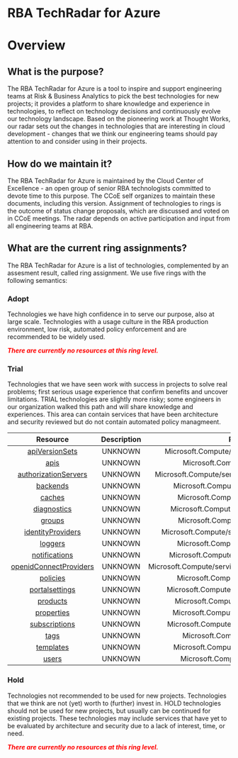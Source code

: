 
RBA TechRadar for Azure
=======================

# Overview

## What is the purpose?


The RBA TechRadar for Azure is a tool to inspire and support engineering teams at Risk & Business Analytics to pick the best technologies for new projects; it provides a platform to share knowledge and experience in technologies, to reflect on technology decisions and continuously evolve our technology landscape.  Based on the pioneering work at Thought Works, our radar sets out the changes in technologies that are interesting in cloud development - changes that we think our engineering teams should pay attention to and consider using in their projects.
## How do we maintain it?


The RBA TechRadar for Azure is maintained by the Cloud Center of Excellence - an open group of senior RBA technologists committed to devote time to this purpose.  The CCoE self organizes to maintain these documents, including this version.  Assignment of technologies to rings is the outcome of status change proposals, which are discussed and voted on in CCoE meetings.  The radar depends on active participation and input from all engineering teams at RBA.
## What are the current ring assignments?


The RBA TechRadar for Azure is a list of technologies, complemented by an assesment result, called ring assignment.  We use five rings with the following semantics:
### Adopt


Technologies we have high confidence in to serve our purpose, also at large scale.  Technologies with a usage culture in the RBA production environment, low risk, automated policy enforcement and are recommended to be widely used.  
  
***<font color="red"> There are currently no resources at this ring level. </font>***
### Trial


Technologies that we have seen work with success in projects to solve real problems;  first serious usage experience that confirm benefits and uncover limitations.  TRIAL technologies are slightly more risky; some engineers in our organization walked this path and will share knowledge and experiences.  This area can contain services that have been architecture and security reviewed but do not contain automated policy managmeent.  

|Resource|Description|Path|Status|
| :---: | :---: | :---: | :---: |
|[apiVersionSets](https://github.com/openrba/python-azure-techradar/Microsoft.Compute/service/apiVersionSets/README.md)|UNKNOWN|Microsoft.Compute/service/apiVersionSets|TRIAL|
|[apis](https://github.com/openrba/python-azure-techradar/Microsoft.Compute/service/apis/README.md)|UNKNOWN|Microsoft.Compute/service/apis|TRIAL|
|[authorizationServers](https://github.com/openrba/python-azure-techradar/Microsoft.Compute/service/authorizationServers/README.md)|UNKNOWN|Microsoft.Compute/service/authorizationServers|TRIAL|
|[backends](https://github.com/openrba/python-azure-techradar/Microsoft.Compute/service/backends/README.md)|UNKNOWN|Microsoft.Compute/service/backends|TRIAL|
|[caches](https://github.com/openrba/python-azure-techradar/Microsoft.Compute/service/caches/README.md)|UNKNOWN|Microsoft.Compute/service/caches|TRIAL|
|[diagnostics](https://github.com/openrba/python-azure-techradar/Microsoft.Compute/service/diagnostics/README.md)|UNKNOWN|Microsoft.Compute/service/diagnostics|TRIAL|
|[groups](https://github.com/openrba/python-azure-techradar/Microsoft.Compute/service/groups/README.md)|UNKNOWN|Microsoft.Compute/service/groups|TRIAL|
|[identityProviders](https://github.com/openrba/python-azure-techradar/Microsoft.Compute/service/identityProviders/README.md)|UNKNOWN|Microsoft.Compute/service/identityProviders|TRIAL|
|[loggers](https://github.com/openrba/python-azure-techradar/Microsoft.Compute/service/loggers/README.md)|UNKNOWN|Microsoft.Compute/service/loggers|TRIAL|
|[notifications](https://github.com/openrba/python-azure-techradar/Microsoft.Compute/service/notifications/README.md)|UNKNOWN|Microsoft.Compute/service/notifications|TRIAL|
|[openidConnectProviders](https://github.com/openrba/python-azure-techradar/Microsoft.Compute/service/openidConnectProviders/README.md)|UNKNOWN|Microsoft.Compute/service/openidConnectProviders|TRIAL|
|[policies](https://github.com/openrba/python-azure-techradar/Microsoft.Compute/service/policies/README.md)|UNKNOWN|Microsoft.Compute/service/policies|TRIAL|
|[portalsettings](https://github.com/openrba/python-azure-techradar/Microsoft.Compute/service/portalsettings/README.md)|UNKNOWN|Microsoft.Compute/service/portalsettings|TRIAL|
|[products](https://github.com/openrba/python-azure-techradar/Microsoft.Compute/service/products/README.md)|UNKNOWN|Microsoft.Compute/service/products|TRIAL|
|[properties](https://github.com/openrba/python-azure-techradar/Microsoft.Compute/service/properties/README.md)|UNKNOWN|Microsoft.Compute/service/properties|TRIAL|
|[subscriptions](https://github.com/openrba/python-azure-techradar/Microsoft.Compute/service/subscriptions/README.md)|UNKNOWN|Microsoft.Compute/service/subscriptions|TRIAL|
|[tags](https://github.com/openrba/python-azure-techradar/Microsoft.Compute/service/tags/README.md)|UNKNOWN|Microsoft.Compute/service/tags|TRIAL|
|[templates](https://github.com/openrba/python-azure-techradar/Microsoft.Compute/service/templates/README.md)|UNKNOWN|Microsoft.Compute/service/templates|TRIAL|
|[users](https://github.com/openrba/python-azure-techradar/Microsoft.Compute/service/users/README.md)|UNKNOWN|Microsoft.Compute/service/users|TRIAL|

### Hold


Technologies not recommended to be used for new projects. Technologies that we think are not (yet) worth to (further) invest in.  HOLD technologies should not be used for new projects, but usually can be continued for existing projects.  These technologies may include services that have yet to be evaluated by architecture and security due to a lack of interest, time, or need.  
  
***<font color="red"> There are currently no resources at this ring level. </font>***